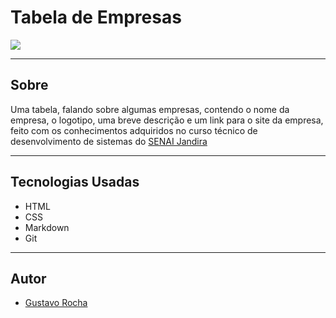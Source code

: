# Tabela de Empresas

![](./screenshot/Captura%20de%20Tela%202024-09-06%20%C3%A0s%2015.28.50.png)

---

## Sobre

Uma tabela, falando sobre algumas empresas, contendo o nome da empresa, o logotipo, uma breve descrição e um link para o site da empresa, feito com os conhecimentos adquiridos no curso técnico de desenvolvimento de sistemas do [SENAI Jandira](https://sp.senai.br/unidade/jandira/)

---

## Tecnologias Usadas
- HTML
- CSS
- Markdown
- Git
---

## Autor

- [Gustavo Rocha](https://www.linkedin.com/in/gustavo-rocha-gomes-3b1442327/?trk=opento_sprofile_topcard)
